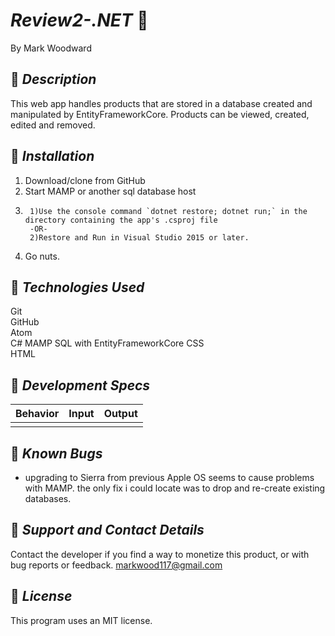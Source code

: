 # _Review2-.NET_  :office:
By Mark Woodward

## :small_red_triangle_down: _Description_  
This web app handles products that are stored in a database created and manipulated by EntityFrameworkCore. Products can be viewed, created, edited and removed.
## :small_red_triangle_down: _Installation_

1. Download/clone from GitHub
2. Start MAMP or another sql database host
3.      1)Use the console command `dotnet restore; dotnet run;` in the directory containing the app's .csproj file
        -OR-
        2)Restore and Run in Visual Studio 2015 or later.

4. Go nuts.

## :small_red_triangle_down: _Technologies Used_
Git  
GitHub  
Atom  
C#
MAMP
SQL with EntityFrameworkCore
CSS  
HTML  

## :small_red_triangle_down: _Development Specs_

|Behavior|Input|Output|
|---|:---:|---:|  
|   |     |    |

## :small_red_triangle_down: _Known Bugs_
* upgrading to Sierra from previous Apple OS seems to cause problems with MAMP. the only fix i could locate was to drop and re-create existing databases.

## :small_red_triangle_down: _Support and Contact Details_   
Contact the developer if you find a way to monetize this product, or with bug reports or feedback. <markwood117@gmail.com>  

## :small_red_triangle_down: _License_
This program uses an MIT license.
